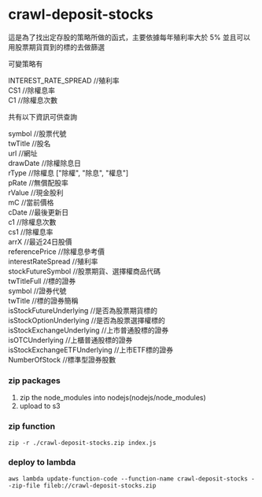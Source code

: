 # crawl-deposit-stocks

這是為了找出定存股的策略所做的函式，主要依據每年殖利率大於 5% 並且可以用股票期貨買到的標的去做篩選  

可變策略有  

INTEREST_RATE_SPREAD                //殖利率  
CS1                                 //除權息率  
C1                                  //除權息次數  

共有以下資訊可供查詢  

symbol                              //股票代號  
twTitle                             //股名  
url                                 //網址  
drawDate                            //除權除息日  
rType                               //除權息 ["除權", "除息", "權息"]  
pRate                               //無償配股率  
rValue                              //現金股利  
mC                                  //當前價格  
cDate                               //最後更新日  
c1                                  //除權息次數  
cs1                                 //除權息率  
arrX                                //最近24日股價  
referencePrice                      //除權息參考價  
interestRateSpread                  //殖利率  
stockFutureSymbol                   //股票期貨、選擇權商品代碼  
twTitleFull                         //標的證券  
symbol                              //證券代號  
twTitle                             //標的證券簡稱  
isStockFutureUnderlying             //是否為股票期貨標的  
isStockOptionUnderlying             //是否為股票選擇權標的  
isStockExchangeUnderlying           //上市普通股標的證券  
isOTCUnderlying                     //上櫃普通股標的證券  
isStockExchangeETFUnderlying        //上市ETF標的證券  
NumberOfStock                       //標準型證券股數  

### zip packages

1. zip the node_modules into nodejs(nodejs/node_modules)
2. upload to s3

### zip function

```
zip -r ./crawl-deposit-stocks.zip index.js
```

### deploy to lambda

```
aws lambda update-function-code --function-name crawl-deposit-stocks --zip-file fileb://crawl-deposit-stocks.zip
```
